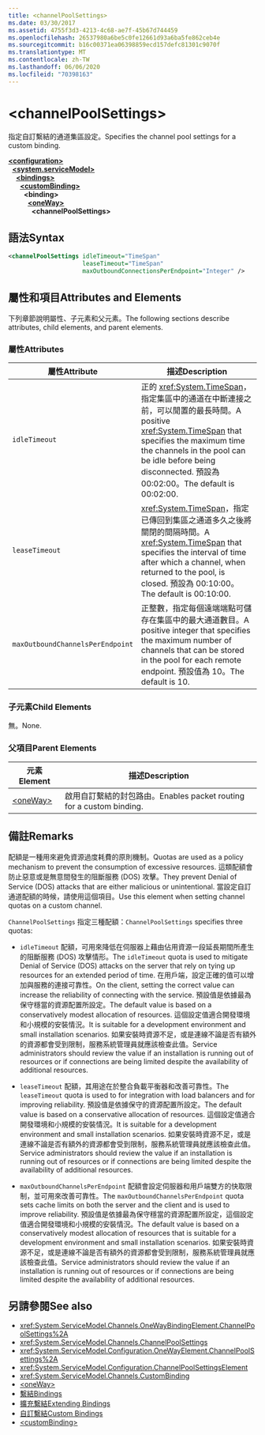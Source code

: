 ```yaml
---
title: <channelPoolSettings>
ms.date: 03/30/2017
ms.assetid: 4755f3d3-4213-4c68-ae7f-45b67d744459
ms.openlocfilehash: 26537980a6be5c0fe12661d93a6ba5fe862ceb4e
ms.sourcegitcommit: b16c00371ea06398859ecd157defc81301c9070f
ms.translationtype: MT
ms.contentlocale: zh-TW
ms.lasthandoff: 06/06/2020
ms.locfileid: "70398163"
---
```

# \<channelPoolSettings>
<span data-ttu-id="b41a6-101">指定自訂繫結的通道集區設定。</span><span class="sxs-lookup"><span data-stu-id="b41a6-101">Specifies the channel pool settings for a custom binding.</span></span>  
  
[**\<configuration>**](../configuration-element.md)\
&nbsp;&nbsp;[**\<system.serviceModel>**](system-servicemodel.md)\
&nbsp;&nbsp;&nbsp;&nbsp;[**\<bindings>**](bindings.md)\
&nbsp;&nbsp;&nbsp;&nbsp;&nbsp;&nbsp;[**\<customBinding>**](custombinding.md)\
&nbsp;&nbsp;&nbsp;&nbsp;&nbsp;&nbsp;&nbsp;&nbsp;**\<binding>**\
&nbsp;&nbsp;&nbsp;&nbsp;&nbsp;&nbsp;&nbsp;&nbsp;&nbsp;&nbsp;[**\<oneWay>**](oneway.md)\
&nbsp;&nbsp;&nbsp;&nbsp;&nbsp;&nbsp;&nbsp;&nbsp;&nbsp;&nbsp;&nbsp;&nbsp;**\<channelPoolSettings>**  
  
## <a name="syntax"></a><span data-ttu-id="b41a6-102">語法</span><span class="sxs-lookup"><span data-stu-id="b41a6-102">Syntax</span></span>  
  
```xml  
<channelPoolSettings idleTimeout="TimeSpan"
                     leaseTimeout="TimeSpan"
                     maxOutboundConnectionsPerEndpoint="Integer" />
```  
  
## <a name="attributes-and-elements"></a><span data-ttu-id="b41a6-103">屬性和項目</span><span class="sxs-lookup"><span data-stu-id="b41a6-103">Attributes and Elements</span></span>  
 <span data-ttu-id="b41a6-104">下列章節說明屬性、子元素和父元素。</span><span class="sxs-lookup"><span data-stu-id="b41a6-104">The following sections describe attributes, child elements, and parent elements.</span></span>  
  
### <a name="attributes"></a><span data-ttu-id="b41a6-105">屬性</span><span class="sxs-lookup"><span data-stu-id="b41a6-105">Attributes</span></span>  
  
|<span data-ttu-id="b41a6-106">屬性</span><span class="sxs-lookup"><span data-stu-id="b41a6-106">Attribute</span></span>|<span data-ttu-id="b41a6-107">描述</span><span class="sxs-lookup"><span data-stu-id="b41a6-107">Description</span></span>|  
|---------------|-----------------|  
|`idleTimeout`|<span data-ttu-id="b41a6-108">正的 <xref:System.TimeSpan>，指定集區中的通道在中斷連接之前，可以閒置的最長時間。</span><span class="sxs-lookup"><span data-stu-id="b41a6-108">A positive <xref:System.TimeSpan> that specifies the maximum time the channels in the pool can be idle before being disconnected.</span></span> <span data-ttu-id="b41a6-109">預設為 00:02:00。</span><span class="sxs-lookup"><span data-stu-id="b41a6-109">The default is 00:02:00.</span></span>|  
|`leaseTimeout`|<span data-ttu-id="b41a6-110"><xref:System.TimeSpan>，指定已傳回到集區之通道多久之後將關閉的間隔時間。</span><span class="sxs-lookup"><span data-stu-id="b41a6-110">A <xref:System.TimeSpan> that specifies the interval of time after which a channel, when returned to the pool, is closed.</span></span> <span data-ttu-id="b41a6-111">預設為 00:10:00。</span><span class="sxs-lookup"><span data-stu-id="b41a6-111">The default is 00:10:00.</span></span>|  
|`maxOutboundChannelsPerEndpoint`|<span data-ttu-id="b41a6-112">正整數，指定每個遠端端點可儲存在集區中的最大通道數目。</span><span class="sxs-lookup"><span data-stu-id="b41a6-112">A positive integer that specifies the maximum number of channels that can be stored in the pool for each remote endpoint.</span></span> <span data-ttu-id="b41a6-113">預設值為 10。</span><span class="sxs-lookup"><span data-stu-id="b41a6-113">The default is 10.</span></span>|  
  
### <a name="child-elements"></a><span data-ttu-id="b41a6-114">子元素</span><span class="sxs-lookup"><span data-stu-id="b41a6-114">Child Elements</span></span>  
 <span data-ttu-id="b41a6-115">無。</span><span class="sxs-lookup"><span data-stu-id="b41a6-115">None.</span></span>  
  
### <a name="parent-elements"></a><span data-ttu-id="b41a6-116">父項目</span><span class="sxs-lookup"><span data-stu-id="b41a6-116">Parent Elements</span></span>  
  
|<span data-ttu-id="b41a6-117">元素</span><span class="sxs-lookup"><span data-stu-id="b41a6-117">Element</span></span>|<span data-ttu-id="b41a6-118">描述</span><span class="sxs-lookup"><span data-stu-id="b41a6-118">Description</span></span>|  
|-------------|-----------------|  
|[\<oneWay>](oneway.md)|<span data-ttu-id="b41a6-119">啟用自訂繫結的封包路由。</span><span class="sxs-lookup"><span data-stu-id="b41a6-119">Enables packet routing for a custom binding.</span></span>|  
  
## <a name="remarks"></a><span data-ttu-id="b41a6-120">備註</span><span class="sxs-lookup"><span data-stu-id="b41a6-120">Remarks</span></span>  
 <span data-ttu-id="b41a6-121">配額是一種用來避免資源過度耗費的原則機制。</span><span class="sxs-lookup"><span data-stu-id="b41a6-121">Quotas are used as a policy mechanism to prevent the consumption of excessive resources.</span></span> <span data-ttu-id="b41a6-122">這類配額會防止惡意或是無意間發生的阻斷服務 (DOS) 攻擊。</span><span class="sxs-lookup"><span data-stu-id="b41a6-122">They prevent Denial of Service (DOS) attacks that are either malicious or unintentional.</span></span> <span data-ttu-id="b41a6-123">當設定自訂通道配額的時候，請使用這個項目。</span><span class="sxs-lookup"><span data-stu-id="b41a6-123">Use this element when setting channel quotas on a custom channel.</span></span>  
  
 <span data-ttu-id="b41a6-124">`ChannelPoolSettings` 指定三種配額：</span><span class="sxs-lookup"><span data-stu-id="b41a6-124">`ChannelPoolSettings` specifies three quotas:</span></span>  
  
- <span data-ttu-id="b41a6-125">`idleTimeout` 配額，可用來降低在伺服器上藉由佔用資源一段延長期間所產生的阻斷服務 (DOS) 攻擊情形。</span><span class="sxs-lookup"><span data-stu-id="b41a6-125">The `idleTimeout` quota is used to mitigate Denial of Service (DOS) attacks on the server that rely on tying up resources for an extended period of time.</span></span> <span data-ttu-id="b41a6-126">在用戶端，設定正確的值可以增加與服務的連接可靠性。</span><span class="sxs-lookup"><span data-stu-id="b41a6-126">On the client, setting the correct value can increase the reliability of connecting with the service.</span></span> <span data-ttu-id="b41a6-127">預設值是依據最為保守穩當的資源配置所設定。</span><span class="sxs-lookup"><span data-stu-id="b41a6-127">The default value is based on a conservatively modest allocation of resources.</span></span> <span data-ttu-id="b41a6-128">這個設定值適合開發環境和小規模的安裝情況。</span><span class="sxs-lookup"><span data-stu-id="b41a6-128">It is suitable for a development environment and small installation scenarios.</span></span> <span data-ttu-id="b41a6-129">如果安裝時資源不足，或是連線不論是否有額外的資源都會受到限制，服務系統管理員就應該檢查此值。</span><span class="sxs-lookup"><span data-stu-id="b41a6-129">Service administrators should review the value if an installation is running out of resources or if connections are being limited despite the availability of additional resources.</span></span>  
  
- <span data-ttu-id="b41a6-130">`leaseTimeout` 配額，其用途在於整合負載平衡器和改善可靠性。</span><span class="sxs-lookup"><span data-stu-id="b41a6-130">The `leaseTimeout` quota is used to for integration with load balancers and for improving reliability.</span></span> <span data-ttu-id="b41a6-131">預設值是依據保守的資源配置所設定。</span><span class="sxs-lookup"><span data-stu-id="b41a6-131">The default value is based on a conservative allocation of resources.</span></span> <span data-ttu-id="b41a6-132">這個設定值適合開發環境和小規模的安裝情況。</span><span class="sxs-lookup"><span data-stu-id="b41a6-132">It is suitable for a development environment and small installation scenarios.</span></span> <span data-ttu-id="b41a6-133">如果安裝時資源不足，或是連線不論是否有額外的資源都會受到限制，服務系統管理員就應該檢查此值。</span><span class="sxs-lookup"><span data-stu-id="b41a6-133">Service administrators should review the value if an installation is running out of resources or if connections are being limited despite the availability of additional resources.</span></span>  
  
- <span data-ttu-id="b41a6-134">`maxOutboundChannelsPerEndpoint` 配額會設定伺服器和用戶端雙方的快取限制，並可用來改善可靠性。</span><span class="sxs-lookup"><span data-stu-id="b41a6-134">The `maxOutboundChannelsPerEndpoint` quota sets cache limits on both the server and the client and is used to improve reliability.</span></span> <span data-ttu-id="b41a6-135">預設值是依據最為保守穩當的資源配置所設定，這個設定值適合開發環境和小規模的安裝情況。</span><span class="sxs-lookup"><span data-stu-id="b41a6-135">The default value is based on a conservatively modest allocation of resources that is suitable for a development environment and small installation scenarios.</span></span> <span data-ttu-id="b41a6-136">如果安裝時資源不足，或是連線不論是否有額外的資源都會受到限制，服務系統管理員就應該檢查此值。</span><span class="sxs-lookup"><span data-stu-id="b41a6-136">Service administrators should review the value if an installation is running out of resources or if connections are being limited despite the availability of additional resources.</span></span>  
  
## <a name="see-also"></a><span data-ttu-id="b41a6-137">另請參閱</span><span class="sxs-lookup"><span data-stu-id="b41a6-137">See also</span></span>

- <xref:System.ServiceModel.Channels.OneWayBindingElement.ChannelPoolSettings%2A>
- <xref:System.ServiceModel.Channels.ChannelPoolSettings>
- <xref:System.ServiceModel.Configuration.OneWayElement.ChannelPoolSettings%2A>
- <xref:System.ServiceModel.Configuration.ChannelPoolSettingsElement>
- <xref:System.ServiceModel.Channels.CustomBinding>
- [\<oneWay>](oneway.md)
- [<span data-ttu-id="b41a6-138">繫結</span><span class="sxs-lookup"><span data-stu-id="b41a6-138">Bindings</span></span>](../../../wcf/bindings.md)
- [<span data-ttu-id="b41a6-139">擴充繫結</span><span class="sxs-lookup"><span data-stu-id="b41a6-139">Extending Bindings</span></span>](../../../wcf/extending/extending-bindings.md)
- [<span data-ttu-id="b41a6-140">自訂繫結</span><span class="sxs-lookup"><span data-stu-id="b41a6-140">Custom Bindings</span></span>](../../../wcf/extending/custom-bindings.md)
- [\<customBinding>](custombinding.md)
